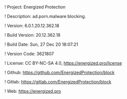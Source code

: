 ! Project: Energized Protection

! Description: ad.porn.malware blocking.

! Version: 6.0.1.20.12.362.18

! Build Version: 20.12.362.18

! Build Date: Sun, 27 Dec 20 18:07:21

! Version Code: 3621807

! License: CC BY-NC-SA 4.0, https://energized.pro/license

! Github: https://github.com/EnergizedProtection/block

! Gitlab: https://gitlab.com/EnergizedProtection/block


! Web: https://energized.pro
